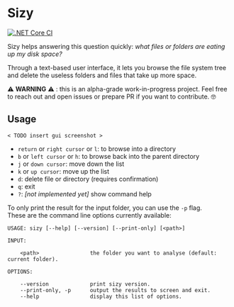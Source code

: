 # Sizy

[![.NET Core CI](https://github.com/pviotti/sizy/workflows/.NET%20Core%20CI/badge.svg)](https://github.com/pviotti/sizy/actions?query=workflow%3A%22.NET+Core+CI%22+branch%3Amaster)

Sizy helps answering this question quickly: *what files or folders are eating up my disk space?*

Through a text-based user interface, it lets you browse the file system tree
and delete the useless folders and files that take up more space.

:warning: **WARNING** :warning: : this is an alpha-grade work-in-progress project.
Feel free to reach out and open issues or prepare PR if you want to
contribute. :nerd_face:

## Usage

```
< TODO insert gui screenshot >
```

 - `return` or `right cursor` or `l`: to browse into a directory
 - `b` or `left cursor` or `h`: to browse back into the parent directory
 - `j` or `down cursor`: move down the list
 - `k` or `up cursor`: move up the list
 - `d`: delete file or directory (requires confirmation)
 - `q`: exit
 - `?`: *[not implemented yet]* show command help


To only print the result for the input folder, you can use the `-p` flag.  
These are the command line options currently available:

```
USAGE: sizy [--help] [--version] [--print-only] [<path>]

INPUT:

    <path>                the folder you want to analyse (default: current folder).

OPTIONS:

    --version             print sizy version.
    --print-only, -p      output the results to screen and exit.
    --help                display this list of options.
```
